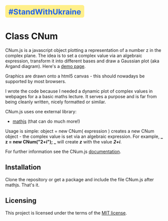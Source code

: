[![Stand With Ukraine](https://raw.githubusercontent.com/vshymanskyy/StandWithUkraine/main/badges/StandWithUkraine.svg)](https://stand-with-ukraine.pp.ua)

#  Class CNum

CNum.js is a javascript object plotting a representation of a number z in the
complex plane. The idea is to set a complex value via an algebraic expression,
transform it into different bases and draw a Gaussian plot (aka Argand
diagram). Here's a [demo page](https://MarcusOettinger.github.io/CNum.js/ "Demo page").  
 
Graphics are drawn onto a html5 canvas - this should nowadays be supported by
most browsers.  
  
I wrote the code because I needed a dynamic plot of complex values in webpages
for a a basic maths lecture. It serves a purpose and is far from being cleanly
written, nicely formatted or similar.  
  
CNum.js uses one external library:
  * [mathjs](http://mathjs.org) (that can do much more!)  
  
Usage is simple: object = new CNum( expression ) creates a new CNum object - the
complex value is set via an algebraic expression. For example,
**_ z = new CNum("2+i"); _**    will create **_z_** with the value
**_2+i_**.

For further information see the CNum.js [documentation](doc/index.html).

## Installation

Clone the repository or get a package and include the file CNum.js after
mathjs. That's it.

## Licensing

This project is licensed under the terms of the 
[MIT license](LICENSE.md).
